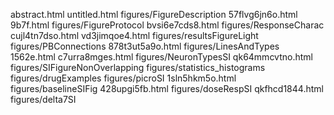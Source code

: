 abstract.html
untitled.html
figures/FigureDescription
57flvg6jn6o.html
9b7f.html
figures/FigureProtocol
bvsi6e7cds8.html
figures/ResponseCharac
cujl4tn7dso.html
vd3jimqoe4.html
figures/resultsFigureLight
figures/PBConnections
878t3ut5a9o.html
figures/LinesAndTypes
1562e.html
c7urra8mges.html
figures/NeuronTypesSI
qk64mmcvtno.html
figures/SIFigureNonOverlapping
figures/statistics_histograms
figures/drugExamples
figures/picroSI
1sln5hkm5o.html
figures/baselineSIFig
428upgi5fb.html
figures/doseRespSI
qkfhcd1844.html
figures/delta7SI
